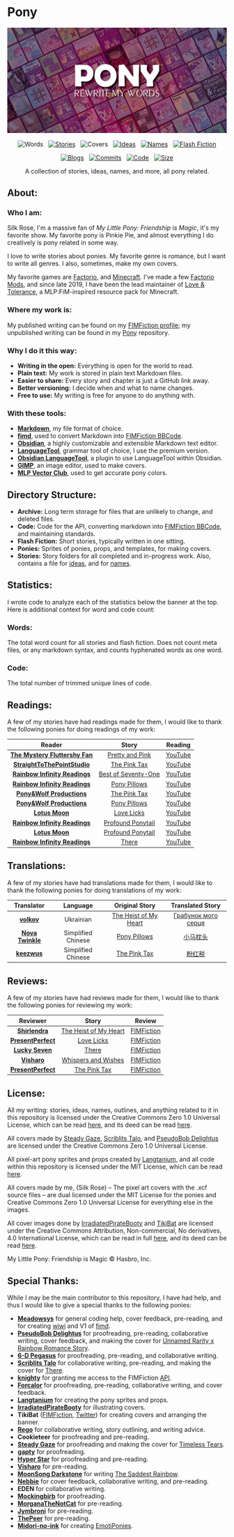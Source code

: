 # Pony
![banner]

<p align="center">
	<img src="https://img.shields.io/badge/dynamic/json?url=https%3A%2F%2Fpony.silkrose.dev%2Fapi%2Fv1%2Fpony.json&query=%24.words&style=flat-square&label=Words&labelColor=%23A46BBD&color=%23CC9CDF" alt="Words">
	&nbsp;
	<a href="https://github.com/SilkRose/Pony/tree/mane/stories" title="GitHub"><img src="https://img.shields.io/badge/dynamic/json?url=https%3A%2F%2Fpony.silkrose.dev%2Fapi%2Fv1%2Fpony.json&query=%24.stories&style=flat-square&label=Stories&labelColor=%23E9D461&color=%23FAF5AB" alt="Stories"></a>
	&nbsp;
	<img src="https://img.shields.io/badge/dynamic/json?url=https%3A%2F%2Fpony.silkrose.dev%2Fapi%2Fv1%2Fpony.json&query=%24.covers&style=flat-square&label=Covers&labelColor=%23BDC1C2&color=%23EAEEF0" alt="Covers">
	&nbsp;
	<a href="https://github.com/SilkRose/Pony/blob/mane/stories/ideas.md" title="GitHub"><img src="https://img.shields.io/badge/dynamic/json?url=https%3A%2F%2Fpony.silkrose.dev%2Fapi%2Fv1%2Fpony.json&query=%24.ideas&style=flat-square&label=Ideas&labelColor=%23E880B0&color=%23F5B7D0" alt="Ideas"></a>
	&nbsp;
	<a href="https://github.com/SilkRose/Pony/blob/mane/stories/names.md" title="GitHub"><img src="https://img.shields.io/badge/dynamic/json?url=https%3A%2F%2Fpony.silkrose.dev%2Fapi%2Fv1%2Fpony.json&query=%24.names&style=flat-square&label=Names&labelColor=%23EF6F2F&color=%23FABA62" alt="Names"></a>
	&nbsp;
	<a href="https://github.com/SilkRose/Pony/tree/mane/flash-fiction" title="GitHub"><img src="https://img.shields.io/badge/dynamic/json?url=https%3A%2F%2Fpony.silkrose.dev%2Fapi%2Fv1%2Fpony.json&query=%24.flash_fiction&style=flat-square&label=Flash%20Fiction&labelColor=%236BABDA&color=%239BDBF5" alt="Flash Fiction"></a>
</p>

<p align="center">
	<a href="https://github.com/SilkRose/Pony/tree/mane/archive/blogs" title="GitHub"><img src="https://img.shields.io/badge/dynamic/json?url=https%3A%2F%2Fpony.silkrose.dev%2Fapi%2Fv1%2Fpony.json&query=blogs&style=flat-square&label=Blogs&labelColor=%23C394D7&color=%23F2C7F8" alt="Blogs"></a>
	&nbsp;
	<a href="https://github.com/SilkRose/Pony/commits/mane" title="GitHub"><img src="https://img.shields.io/badge/dynamic/json?url=https%3A%2F%2Fpony.silkrose.dev%2Fapi%2Fv1%2Fpony.json&query=commits&style=flat-square&label=Commits&labelColor=%23F37033&color=%23F9B764" alt="Commits"></a>
	&nbsp;
	<a href="https://github.com/SilkRose/Pony/tree/mane/code" title="GitHub"><img src="https://img.shields.io/badge/dynamic/json?url=https%3A%2F%2Fpony.silkrose.dev%2Fapi%2Fv1%2Fpony.json&query=code&style=flat-square&label=Code&labelColor=%23D9C574&color=%23F3F49B" alt="Code"></a>
	&nbsp;
	<a href="https://github.com/SilkRose/Pony#statistics" title="GitHub"><img src="https://img.shields.io/badge/dynamic/json?url=https%3A%2F%2Fpony.silkrose.dev%2Fapi%2Fv1%2Fpony.json&query=size&style=flat-square&label=Size&labelColor=%23CEC8D1&color=%23EFEDED" alt="Size"></a>
</p>

<p align="center">
	A collection of stories, ideas, names, and more, all pony related.
</p>

## About:

### Who I am:
Silk Rose, I'm a massive fan of *My Little Pony: Friendship is Magic*, it's my favorite show. My favorite pony is Pinkie Pie, and almost everything I do creatively is pony related in some way.

I love to write stories about ponies. My favorite genre is romance, but I want to write all genres. I also, sometimes, make my own covers.

My favorite games are [Factorio], and [Minecraft]. I've made a few [Factorio Mods], and since late 2019, I have been the lead maintainer of [Love & Tolerance], a MLP:FiM-inspired resource pack for Minecraft.

### Where my work is:
My published writing can be found on my [FIMFiction profile][Silk Rose FIMFiction]; my unpublished writing can be found in my [Pony] repository.

### Why I do it this way:
- **Writing in the open:** Everything is open for the world to read.
- **Plain text:** My work is stored in plain text Markdown files.
- **Easier to share:** Every story and chapter is just a GitHub link away.
- **Better versioning:** I decide when and what to name changes.
- **Free to use:** My writing is free for anyone to do anything with.

### With these tools:
- **[Markdown]**, my file format of choice.
- **[fimd]**, used to convert Markdown into [FIMFiction BBCode].
- **[Obsidian]**, a highly customizable and extensible Markdown text editor.
- **[LanguageTool]**, grammar tool of choice, I use the premium version.
- **[Obsidian LanguageTool]**, a plugin to use LanguageTool within Obsidian.
- **[GIMP]**, an image editor, used to make covers.
- **[MLP Vector Club]**, used to get accurate pony colors.

## Directory Structure:
- **Archive:** Long term storage for files that are unlikely to change, and deleted files.
- **Code:** Code for the API, converting markdown into [FIMFiction BBCode], and maintaining standards.
- **Flash Fiction:** Short stories, typically written in one sitting.
- **Ponies:** Sprites of ponies, props, and templates, for making covers.
- **Stories:** Story folders for all completed and in-progress work. Also, contains a file for [ideas][Ideas File], and for [names][Names File].

## Statistics:
I wrote code to analyze each of the statistics below the banner at the top. Here is additional context for word and code count:

### Words:
The total word count for all stories and flash fiction. Does not count meta files, or any markdown syntax, and counts hyphenated words as one word.

### Code:
The total number of trimmed unique lines of code.

## Readings:
A few of my stories have had readings made for them, I would like to thank the following ponies for doing readings of my work:

| Reader | Story | Reading |
| :---: | :---: | :---: |
| **[The Mystery Fluttershy Fan]** | [Pretty and Pink] | [YouTube][Pretty and Pink reading] |
| **[StraightToThePointStudio]** | [The Pink Tax] | [YouTube][The Pink Tax reading one] |
| **[Rainbow Infinity Readings]** | [Best of Seventy-One] | [YouTube][Best of Seventy-One reading] |
| **[Rainbow Infinity Readings]** | [Pony Pillows] | [YouTube][Pony Pillows reading] |
| **[Pony&Wolf Productions]** | [The Pink Tax] | [YouTube][The Pink Tax reading two] |
| **[Pony&Wolf Productions]** | [Pony Pillows] | [YouTube][Pony Pillows reading two] |
| **[Lotus Moon]** | [Love Licks] | [YouTube][Love Licks reading] |
| **[Rainbow Infinity Readings]** | [Profound Ponytail] | [YouTube][Profound Ponytail reading one] |
| **[Lotus Moon]** | [Profound Ponytail] | [YouTube][Profound Ponytail reading two] |
| **[Rainbow Infinity Readings]** | [There] | [YouTube][There reading] |

## Translations:
A few of my stories have had translations made for them, I would like to thank the following ponies for doing translations of my work:

| Translator | Language | Original Story | Translated Story |
| :---: | :---: | :---: | :---: |
| **[volkov]** | Ukrainian | [The Heist of My Heart] | [Грабунок мого серця][The Heist of My Heart Ukrainian] |
| **[Nova Twinkle]** | Simplified Chinese | [Pony Pillows] | [小马枕头][Pony Pillows Chinese] |
| **[keezwus]** | Simplified Chinese | [The Pink Tax] | [粉红税][The Pink Tax Chinese]

## Reviews:
A few of my stories have had reviews made for them, I would like to thank the following ponies for reviewing my work:

| Reviewer | Story | Review |
| :---: | :---: | :---: |
| **[Shirlendra]** | [The Heist of My Heart] | [FIMFiction][The Heist of My Heart review] |
| **[PresentPerfect]** | [Love Licks] | [FIMFiction][Love Licks review] |
| **[Lucky Seven]** | [There] | [FIMFiction][There review] |
| **[Visharo]** | [Whispers and Wishes] | [FIMFiction][Whispers and Wishes review] |
| **[PresentPerfect]** | [The Pink Tax] | [FIMFiction][The Pink Tax review] |

## License:
All my writing: stories, ideas, names, outlines, and anything related to it in this repository is licensed under the Creative Commons Zero 1.0 Universal License, which can be read [here][license-cc-zero], and its deed can be read [here][deed-cc-zero].

All covers made by [Steady Gaze], [Scriblits Talo], and [PseudoBob Delightus] are licensed under the Creative Commons Zero 1.0 Universal License.

All pixel-art pony sprites and props created by [Langtanium], and all code within this repository is licensed under the MIT License, which can be read [here][license-mit].

All covers made by me, (Silk Rose) – The pixel art covers with the .xcf source files – are dual licensed under the MIT License for the ponies and Creative Commons Zero 1.0 Universal License for everything else in the images.

All cover images done by [IrradiatedPirateBooty] and [TikiBat][Tiki Bat FIMFiction] are licensed under the Creative Commons Attribution, Non-commercial, No derivatives, 4.0 International License, which can be read in full [here][license-cc-by-nc-nd], and its deed can be read [here][deed-cc-by-nc-nd].

My Little Pony: Friendship is Magic © Hasbro, Inc.

## Special Thanks:
While I may be the main contributor to this repository, I have had help, and thus I would like to give a special thanks to the following ponies:

- **[Meadowsys]** for general coding help, cover feedback, pre-reading, and for creating [wiwi] and V1 of [fimd][original fimd].
- **[PseudoBob Delightus]** for proofreading, pre-reading, collaborative writing, cover feedback, and making the cover for [Unnamed Rarity x Rainbow Romance Story].
- **[6-D Pegasus]** for proofreading, pre-reading, and collaborative writing.
- **[Scriblits Talo]** for collaborative writing, pre-reading, and making the cover for [There].
- **[knighty]** for granting me access to the FIMFiction [API][FIMFiction API].
- **[Forcalor]** for proofreading, pre-reading, collaborative writing, and cover feedback.
- **[Langtanium]** for creating the pony sprites and props.
- **[IrradiatedPirateBooty]** for illustrating covers.
- **TikiBat** ([FIMFiction][Tiki Bat FIMFiction], [Twitter][Tiki Bat Twitter]) for creating covers and arranging the banner.
- **[Rego]** for collaborative writing, story outlining, and writing advice.
- **Cookieteer** for proofreading and pre-reading.
- **[Steady Gaze]** for proofreading and making the cover for [Timeless Tears].
- **[gapty]** for proofreading.
- **[Hyper Star]** for proofreading and pre-reading.
- **[Visharo]** for pre-reading.
- **[MoonSong Darkstone]** for writing [The Saddest Rainbow].
- **[Nebbie]** for cover feedback, collaborative writing, and pre-reading.
- **EDEN** for collaborative writing.
- **[Mockingbirb]** for proofreading.
- **[MorganaTheNotCat]** for pre-reading.
- **[Jymbroni]** for pre-reading.
- **[ThePeer]** for pre-reading.
- **[Midori-no-ink]** for creating [EmotiPonies].

<!-- Links go below this point. -->
[Pony]: https://github.com/SilkRose/Pony "GitHub"

[fimd]: https://github.com/SilkRose/Pony/blob/mane/code/src/bin/fimd.rs "GitHub"
[original fimd]: https://github.com/Meadowsys/fimd "GitHub"
[FIMFiction BBCode]: https://www.fimfiction.net/articles/bbcode "FIMFiction"
[EmotiPonies]: https://www.deviantart.com/midori-no-ink/art/EmotiPonies-209617524 "DeviantArt"
[wiwi]: https://github.com/meadowsys/wiwi "GitHub"
[FIMFiction API]: https://www.fimfiction.net/developers/api/v2/docs "FIMFiction"

[Silk Rose FIMFiction]: https://www.fimfiction.net/user/237915/Silk+Rose "FIMFiction"

[Love & Tolerance]: https://love-tolerance.com/ "Love & Tolerance"

[Factorio]: https://www.factorio.com/ "Factorio"
[Factorio Mods]: https://mods.factorio.com/user/SilkRose "Factorio Mods"
[Minecraft]: https://www.minecraft.net/ "Minecraft"

[Markdown]: https://www.markdownguide.org/ "Markdown Guide"
[Obsidian]: https://obsidian.md/ "Obsidian"
[LanguageTool]: https://languagetool.org/ "LanguageTool"
[Obsidian LanguageTool]: https://github.com/Clemens-E/obsidian-languagetool-plugin "GitHub"
[GIMP]: https://www.gimp.org/ "GIMP"
[MLP Vector Club]: https://mlpvector.club/ "MLP Vector Club"

[license-cc-zero]: ./archive/license/creative-commons-zero.md
[license-mit]: ./archive/license/mit.md
[license-cc-by-nc-nd]: ./archive/license/creative-commons-by-nc-nd.md

[deed-cc-by-nc-nd]: https://creativecommons.org/licenses/by-nc-nd/4.0/ "Creative Commons"
[deed-cc-zero]: https://creativecommons.org/publicdomain/zero/1.0/ "Creative Commons"

[Ideas File]: ./stories/ideas.md
[Names File]: ./stories/names.md

[Meadowsys]: https://github.com/Meadowsys "GitHub"
[6-D Pegasus]: https://www.fimfiction.net/user/293755/6-D+Pegasus "FIMFiction"
[Forcalor]: https://www.fimfiction.net/user/564657/Forcalor "FIMFiction"
[Langtanium]: https://github.com/Langtanium "GitHub"
[irradiatedpiratebooty]: https://irradiatedpiratebooty.tumblr.com/ "Tumblr"
[Tiki Bat FIMFiction]: https://www.fimfiction.net/user/218083/Tiki+Bat "FIMFiction"
[Tiki Bat Twitter]: https://twitter.com/TikiBat "Twitter"
[Steady Gaze]: https://www.fimfiction.net/user/481974/Steady+Gaze "FIMFiction"
[gapty]: https://www.fimfiction.net/user/493938/gapty "FIMFiction"
[Hyper Star]: https://www.fimfiction.net/user/622256/Hyper+Star "FIMFiction"
[PseudoBob Delightus]: https://www.fimfiction.net/user/12771/PseudoBob+Delightus "FIMFiction"
[MoonSong Darkstone]: https://www.fimfiction.net/user/612265/MoonSong+Darkstone "FIMFiction"
[Nebbie]: https://www.fimfiction.net/user/35109/Nebbie "FIMFiction"
[Midori-no-ink]: https://www.deviantart.com/midori-no-ink "DeviantArt"
[Mockingbirb]: https://www.fimfiction.net/user/382692/Mockingbirb "FIMFiction"
[Scriblits Talo]: https://www.fimfiction.net/user/495925/Scriblits+Talo/stories "FIMFiction"
[MorganaTheNotCat]: https://www.fimfiction.net/user/546110/MorganaTheNotCat/stories "FIMFiction"
[Jymbroni]: https://www.fimfiction.net/user/474762/Jymbroni "FIMFiction"
[knighty]: https://www.fimfiction.net/user/1/knighty "FIMFiction"
[Visharo]: https://www.fimfiction.net/user/449252/Visharo "FIMFiction"
[ThePeer]: https://www.fimfiction.net/user/537939/ThePeer "FIMFiction"
[Rego]: https://www.fimfiction.net/user/180061/Rego "FIMFiction"
[Shirlendra]: https://www.fimfiction.net/user/312832/Shirlendra "FIMFiction"
[PresentPerfect]: https://www.fimfiction.net/user/923/PresentPerfect "FIMFiction"
[Lucky Seven]: https://www.fimfiction.net/user/47070/Lucky+Seven "FIMFiction"

[The Mystery Fluttershy Fan]: https://www.fimfiction.net/user/15759/The+Mystery+Fluttershy+Fan "FIMFiction"
[StraightToThePointStudio]: https://www.youtube.com/@StraightToThePointStudio "YouTube"
[Rainbow Infinity Readings]: https://www.youtube.com/channel/UC_iFUISpI08ALO1DiwFbWHw "YouTube"
[Pony&Wolf Productions]: https://www.youtube.com/@PonyWolfProductions "Youtube"
[Lotus Moon]: https://www.youtube.com/@LotusMoon "YouTube"

[Pretty and Pink reading]: https://www.youtube.com/watch?v=haVP8dKX_Mg "YouTube"
[The Pink Tax reading one]: https://www.youtube.com/watch?v=6DTLq1e9NXk "YouTube"
[Best of Seventy-One reading]: https://www.youtube.com/watch?v=O7hpeDvzCaM "Youtube"
[Pony Pillows reading]: https://www.youtube.com/watch?v=O7dc4uZj3xY "YouTube"
[The Pink Tax reading two]: https://www.youtube.com/watch?v=Nouf1_Sbysc "YouTube"
[Pony Pillows reading two]: https://www.youtube.com/watch?v=HAcBB6HbQ7k "YouTube"
[Love Licks reading]: https://www.youtube.com/watch?v=hP5idtWADfk "YouTube"
[Profound Ponytail reading one]: https://www.youtube.com/watch?v=IDpCsRCrsdM "YouTube"
[Profound Ponytail reading two]: https://www.youtube.com/watch?v=fKw3kauBSqM "YouTube"
[There reading]: https://www.youtube.com/watch?v=Ntgub22ZFcU "YouTube"

[volkov]: https://www.fimfiction.net/user/595939/volkov "FIMFiction"
[Nova Twinkle]: https://www.fimfiction.net/user/298151/Nova+Twinkle "FIMFiction"
[keezwus]: https://fimtale.com/u/keezwus "FimTale"

[The Heist of My Heart Ukrainian]: https://github.com/Vovkiv/The_Heist_of_My_Heart-ukr "GitHub"
[Pony Pillows Chinese]: https://fimtale.com/t/57065 "FimTale"
[The Pink Tax Chinese]: https://fimtale.com/t/54575 "FimTale"

[The Heist of My Heart review]: https://www.fimfiction.net/group/217953/harmony-reviews/thread/544467/review-the-heist-of-my-heart-silk-rose "FIMFiction"
[Love Licks review]: https://www.fimfiction.net/blog/1046983/fic-recs-august-10th "FIMFiction"
[There review]: https://www.fimfiction.net/group/217953/harmony-reviews/thread/544535/review-there-by-silk-rose "FIMFiction"
[Whispers and Wishes review]: https://www.fimfiction.net/group/217953/harmony-reviews/thread/544653/vis-reviews-whispers-and-wishes-silk-rose "FIMFiction"
[The Pink Tax review]: https://www.fimfiction.net/blog/1048212/fic-recs-august-23rd "FIMFiction"

[Pony Pillows]: https://www.fimfiction.net/story/541813/pony-pillows "FIMFiction"
[Best of Seventy-One]: https://www.fimfiction.net/story/540748/best-of-seventy-one "FIMFiction"
[The Pink Tax]: https://www.fimfiction.net/story/539422/the-pink-tax "FIMFiction"
[The Heist of My Heart]: https://www.fimfiction.net/story/538410/the-heist-of-my-heart "FIMFiction"
[Pretty and Pink]: https://www.fimfiction.net/story/432210/pretty-and-pink "FIMFiction"
[Love Licks]: https://www.fimfiction.net/story/540399/love-licks "FIMFiction"
[Profound Ponytail]: https://www.fimfiction.net/story/551751/profound-ponytail "FIMFiction"
[There]: https://www.fimfiction.net/story/555927/there "FIMFiction"
[Unnamed Rarity x Rainbow Romance Story]: https://www.fimfiction.net/story/560621/unnamed-rarity-and-rainbow-romance-story "FIMFiction"
[Timeless Tears]: https://www.fimfiction.net/story/539973/timeless-tears "FIMFiction"
[Whispers and Wishes]: https://www.fimfiction.net/story/560940/whispers-and-wishes "FIMFiction"

[The Saddest Rainbow]: ./flash-fiction/the-saddest-rainbow.md

[banner]: ./archive/promotions/banner-02/banner-02-small.jpg
